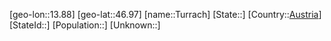 ﻿---
location: [46.97,13.88]
type: City
tags:
- geo/City


SpocWebEntityId: 35057
isDeleted: false
confidential: public

---
[geo-lon::13.88]
[geo-lat::46.97]
[name::Turrach]
[State::]
[Country::[Austria](geo/Continent/Europe/Austria.md)]
[StateId::]
[Population::]
[Unknown::]

